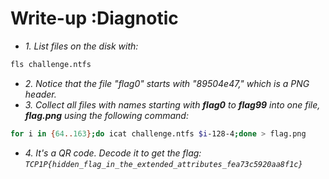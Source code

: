 # Write-up :Diagnotic
* *1. List files on the disk with:* 
```sh
fls challenge.ntfs
```
* *2. Notice that the file "flag0" starts with "89504e47," which is a PNG header.*
* *3. Collect all files with names starting with **flag0** to **flag99** into one file, **flag.png** using the following command:* 
```sh
for i in {64..163};do icat challenge.ntfs $i-128-4;done > flag.png
```
* *4. It's a QR code. Decode it to get the flag: `TCP1P{hidden_flag_in_the_extended_attributes_fea73c5920aa8f1c}`*


